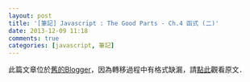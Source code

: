 ```yaml
---
layout: post
title: '[筆記] Javascript : The Good Parts - Ch.4 函式 (二)'
date: 2013-12-09 11:18
comments: true
categories: [javascript, 筆記]
---
```

此篇文章位於[舊的Blogger](http://apolkingg8.blogspot.com/)，因為轉移過程中有格式缺漏，請[點此](http://apolkingg8.blogspot.com/2013/12/javascript-good-parts-ch4_9.html)觀看原文．